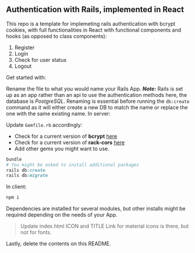 ## Authentication with Rails, implemented in React

This repo is a template for implemeting rails authentication with bcrypt cookies, with full functionalities in React with functional components and hooks (as opposed to class components): 
1. Register
2. Login
3. Check for user status
4. Logout

Get started with:

Rename the file to what you would name your Rails App. ***Note:*** Rails is set up as an app rather than an api to use the authentication methods here, the database is *PostgreSQL*. Renaming is essential before running the `db:create` command as it will either create a new DB to match the name or replace the one with the same existing name.
In server:

Update `Gemfile.rb` accordingly:
- Check for a current version of **bcrypt** [here](https://rubygems.org/gems/bcrypt/versions/3.1.12)
- Check for a current version of **rack-cors** [here](https://rubygems.org/gems/rack-cors)
- Add other gems you might want to use.

```rb
bundle
# You might be asked to install additional packages
rails db:create
rails db:migrate
```

In client:
```js
npm i
```
Dependencies are installed for several modules, but other installs might be required depending on the needs of your App.

> Update index.html ICON and TITLE
Link for material icons is there, but not for fonts.


Lastly, delete the contents on this README.